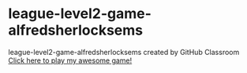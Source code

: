 # league-level2-game-alfredsherlocksems
league-level2-game-alfredsherlocksems created by GitHub Classroom
<a href="https://github.com/League-level2-student/league-level2-game-alfredsherlocksems/blob/master/ChessGame.jar?raw=true">Click here to play my awesome game!</a>
